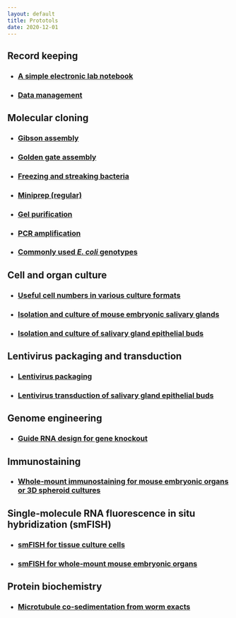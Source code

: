 ```yaml
---
layout: default
title: Prototols
date: 2020-12-01
---
```


## Record keeping

* ### [A simple electronic lab notebook](./simple-e-lab-notebook.html)

* ### [Data management](./data-management.html)

## Molecular cloning

* ### [Gibson assembly](./gibson-assembly.html)

* ### [Golden gate assembly](./golden-gate-assembly.html)

* ### [Freezing and streaking bacteria](./freezing-and-streaking-bacteria.html)

* ### [Miniprep (regular)](./miniprep.html)

* ### [Gel purification](./gel-purification.html)

* ### [PCR amplification](./PCR-amplification.html)

* ### [Commonly used _E. coli_ genotypes](./commonly-used-E-coli-genotypes.html)

## Cell and organ culture

* ### [Useful cell numbers in various culture formats](./useful-cell-numbers-in-various-culture-formats.html)

* ### [Isolation and culture of mouse embryonic salivary glands](./isolation-and-culture-of-mouse-embryonic-salivary-glands.html)

* ### [Isolation and culture of salivary gland epithelial buds](./isolation-and-culture-of-SMG-epi-buds.html)

## Lentivirus packaging and transduction

* ### [Lentivirus packaging](./lentivirus-packaging.html)

* ### [Lentivirus transduction of salivary gland epithelial buds](./lentivirus-transduction-SMG-epi-buds.html)

## Genome engineering

* ### [Guide RNA design for gene knockout](./guide-RNA-design-KO.html)

## Immunostaining

* ### [Whole-mount immunostaining for mouse embryonic organs or 3D spheroid cultures](./whole-mount-immunostaining-embryonic-organs-or-spheroids.html)

## Single-molecule RNA fluorescence in situ hybridization (smFISH)

* ### [smFISH for tissue culture cells](./smFISH-for-tissue-culture-cells.html)

* ### [smFISH for whole-mount mouse embryonic organs](./smFISH-for-whole-mount-mouse-embryonic-organs.html)

## Protein biochemistry

* ### [Microtubule co-sedimentation from worm exacts](./microtubule-co-sedimentation-worm-extracts.html)

